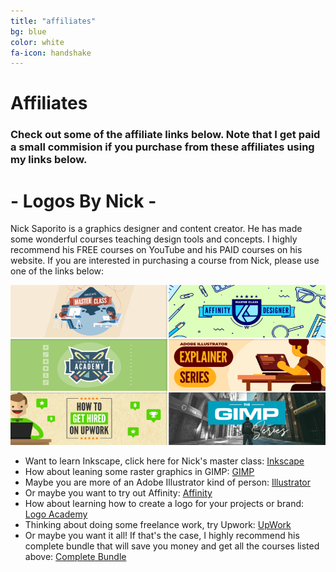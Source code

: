 ```yaml
---
title: "affiliates"
bg: blue
color: white
fa-icon: handshake
---
```


# Affiliates

### Check out some of the affiliate links below. Note that I get paid a small commision if you purchase from these affiliates using my links below.

# - Logos By Nick -

Nick Saporito is a graphics designer and content creator. He has made some wonderful courses teaching design tools and concepts. I highly recommend his FREE courses on YouTube and his PAID courses on his website. If you are interested in purchasing a course from Nick, please use one of the links below:

<center><img src="/img/lbn/bundle-header.png" alt="Logos By Nick Bundle" style="width:512px;height:256px;"></center>

- Want to learn Inkscape, click here for Nick's master class:  <a href="https://logosbynick.teachable.com/p/inkscape-master-class?affcode=191027_465255px" target="_blank">Inkscape</a>
- How about leaning some raster graphics in GIMP: <a href="https://logosbynick.teachable.com/p/gimp-series?affcode=191027_465255px" target="_blank">GIMP</a>
- Maybe you are more of an Adobe Illustrator kind of person: <a href="https://logosbynick.teachable.com/p/illustrator-explainer-series?affcode=191027_465255px" target="_blank">Illustrator</a>
- Or maybe you want to try out Affinity: <a href="https://logosbynick.teachable.com/p/affinity-designer-master-class?affcode=191027_465255px" target="_blank">Affinity</a>
- How about learning how to create a logo for your projects or brand: <a href="https://logosbynick.teachable.com/p/logo-design-academy?affcode=191027_465255px" target="_blank">Logo Academy</a>
- Thinking about doing some freelance work, try Upwork: <a href="https://logosbynick.teachable.com/p/upwork?affcode=191027_465255px" target="_blank">UpWork</a>
- Or maybe you want it all! If that's the case, I highly recommend his complete bundle that will save you money and get all the courses listed above: <a href="https://logosbynick.teachable.com/p/the-complete-bundle?affcode=191027_465255px" target="_blank">Complete Bundle</a>
